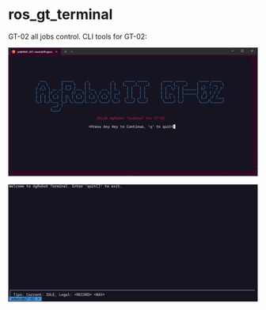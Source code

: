 # ros_gt_terminal
GT-02 all jobs control.
CLI tools for GT-02:

![Welcom](misc/welcome.png)

![Record and nav example](misc/terminal.gif)

